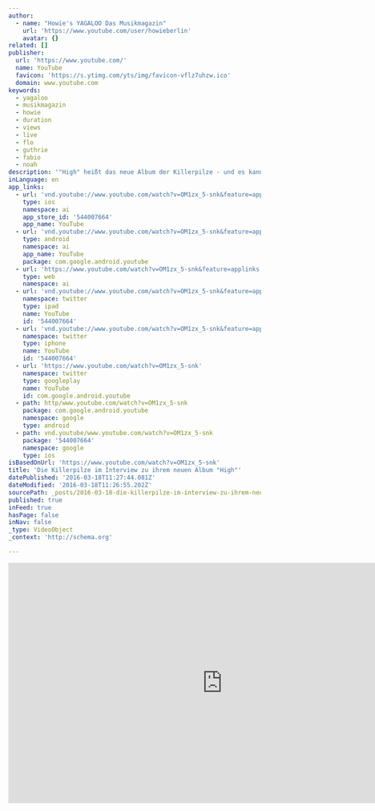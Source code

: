 ```yaml
---
author:
  - name: "Howie's YAGALOO Das Musikmagazin"
    url: 'https://www.youtube.com/user/howieberlin'
    avatar: {}
related: []
publisher:
  url: 'https://www.youtube.com/'
  name: YouTube
  favicon: 'https://s.ytimg.com/yts/img/favicon-vflz7uhzw.ico'
  domain: www.youtube.com
keywords:
  - yagaloo
  - musikmagazin
  - howie
  - duration
  - views
  - live
  - flo
  - guthrie
  - fabio
  - noah
description: '"High" heißt das neue Album der Killerpilze - und es kann schon jetzt zu einem der Album-Highlights in diesem Jahr gerechnet werden. Howie Yagaloo hat mit Jo, Fabi und Mäx über "High" gesprochen.'
inLanguage: en
app_links:
  - url: 'vnd.youtube://www.youtube.com/watch?v=OM1zx_5-snk&feature=applinks'
    type: ios
    namespace: ai
    app_store_id: '544007664'
    app_name: YouTube
  - url: 'vnd.youtube://www.youtube.com/watch?v=OM1zx_5-snk&feature=applinks'
    type: android
    namespace: ai
    app_name: YouTube
    package: com.google.android.youtube
  - url: 'https://www.youtube.com/watch?v=OM1zx_5-snk&feature=applinks'
    type: web
    namespace: ai
  - url: 'vnd.youtube://www.youtube.com/watch?v=OM1zx_5-snk&feature=applinks'
    namespace: twitter
    type: ipad
    name: YouTube
    id: '544007664'
  - url: 'vnd.youtube://www.youtube.com/watch?v=OM1zx_5-snk&feature=applinks'
    namespace: twitter
    type: iphone
    name: YouTube
    id: '544007664'
  - url: 'https://www.youtube.com/watch?v=OM1zx_5-snk'
    namespace: twitter
    type: googleplay
    name: YouTube
    id: com.google.android.youtube
  - path: http/www.youtube.com/watch?v=OM1zx_5-snk
    package: com.google.android.youtube
    namespace: google
    type: android
  - path: vnd.youtube/www.youtube.com/watch?v=OM1zx_5-snk
    package: '544007664'
    namespace: google
    type: ios
isBasedOnUrl: 'https://www.youtube.com/watch?v=OM1zx_5-snk'
title: 'Die Killerpilze im Interview zu ihrem neuen Album "High"'
datePublished: '2016-03-18T11:27:44.081Z'
dateModified: '2016-03-18T11:26:55.202Z'
sourcePath: _posts/2016-03-18-die-killerpilze-im-interview-zu-ihrem-neuen-album-high.md
published: true
inFeed: true
hasPage: false
inNav: false
_type: VideoObject
_context: 'http://schema.org'

---
```

<iframe src="https://cdn.embedly.com/widgets/media.html?src=https%3A%2F%2Fwww.youtube.com%2Fembed%2FOM1zx_5-snk%3Ffeature%3Doembed&amp;url=https%3A%2F%2Fwww.youtube.com%2Fwatch%3Fv%3DOM1zx_5-snk&amp;image=https%3A%2F%2Fi.ytimg.com%2Fvi%2FOM1zx_5-snk%2Fhqdefault.jpg&amp;key=b7d04c9b404c499eba89ee7072e1c4f7&amp;type=text%2Fhtml&amp;schema=youtube" width="854" height="480" scrolling="no" frameborder="0" allowfullscreen="allowfullscreen" style=""></iframe>